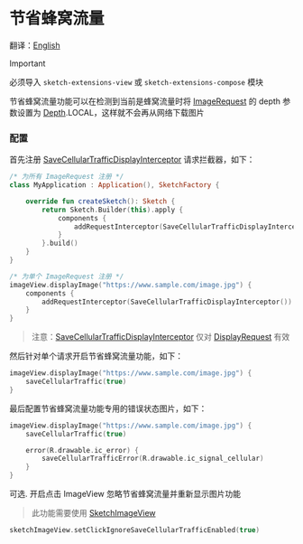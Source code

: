 # 节省蜂窝流量

翻译：[English](save_cellular_traffic.md)

> [!IMPORTANT]
> 必须导入 `sketch-extensions-view` 或 `sketch-extensions-compose` 模块

节省蜂窝流量功能可以在检测到当前是蜂窝流量时将 [ImageRequest] 的 depth 参数设置为 [Depth].LOCAL，这样就不会再从网络下载图片

### 配置

首先注册 [SaveCellularTrafficDisplayInterceptor] 请求拦截器，如下：

```kotlin
/* 为所有 ImageRequest 注册 */
class MyApplication : Application(), SketchFactory {

    override fun createSketch(): Sketch {
        return Sketch.Builder(this).apply {
            components {
                addRequestInterceptor(SaveCellularTrafficDisplayInterceptor())
            }
        }.build()
    }
}

/* 为单个 ImageRequest 注册 */
imageView.displayImage("https://www.sample.com/image.jpg") {
    components {
        addRequestInterceptor(SaveCellularTrafficDisplayInterceptor())
    }
}
```

> 注意：[SaveCellularTrafficDisplayInterceptor] 仅对 [DisplayRequest] 有效

然后针对单个请求开启节省蜂窝流量功能，如下：

```kotlin
imageView.displayImage("https://www.sample.com/image.jpg") {
    saveCellularTraffic(true)
}
```

最后配置节省蜂窝流量功能专用的错误状态图片，如下：

```kotlin
imageView.displayImage("https://www.sample.com/image.jpg") {
    saveCellularTraffic(true)

    error(R.drawable.ic_error) {
        saveCellularTrafficError(R.drawable.ic_signal_cellular)
    }
}
```

可选. 开启点击 ImageView 忽略节省蜂窝流量并重新显示图片功能

> 此功能需要使用 [SketchImageView]

```kotlin
sketchImageView.setClickIgnoreSaveCellularTrafficEnabled(true)
```

[Sketch]: ../../sketch-core/src/main/kotlin/com/github/panpf/sketch/Sketch.kt

[SketchImageView]: ../../sketch-extensions-view-core/src/main/kotlin/com/github/panpf/sketch/SketchImageView.kt

[SaveCellularTrafficDisplayInterceptor]: ../../sketch-extensions-core/src/main/kotlin/com/github/panpf/sketch/request/SaveCellularTrafficDisplayInterceptor.kt

[DisplayRequest]: ../../sketch-core/src/main/kotlin/com/github/panpf/sketch/request/DisplayRequest.kt

[ImageRequest]: ../../sketch-core/src/main/kotlin/com/github/panpf/sketch/request/ImageRequest.kt

[Depth]: ../../sketch-core/src/main/kotlin/com/github/panpf/sketch/request/Depth.kt